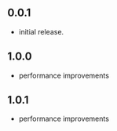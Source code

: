 ## 0.0.1

* initial release.

## 1.0.0

* performance improvements

## 1.0.1

* performance improvements